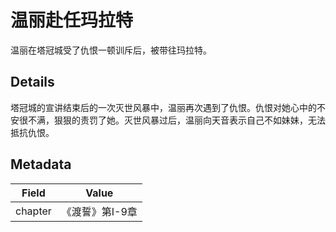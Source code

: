 # 温丽赴任玛拉特
温丽在塔冠城受了仇恨一顿训斥后，被带往玛拉特。

## Details
塔冠城的宣讲结束后的一次灭世风暴中，温丽再次遇到了仇恨。仇恨对她心中的不安很不满，狠狠的责罚了她。灭世风暴过后，温丽向天音表示自己不如妹妹，无法抵抗仇恨。

## Metadata
| Field | Value |
| ----- | ----- |
| chapter | 《渡誓》第I-9章 |

